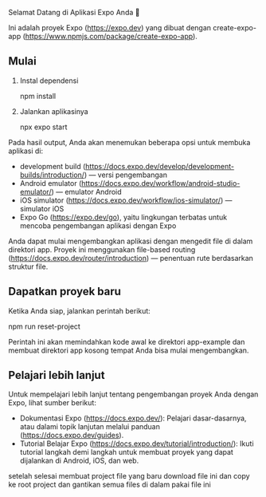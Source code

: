 Selamat Datang di Aplikasi Expo Anda 👋

Ini adalah proyek Expo (https://expo.dev) yang dibuat dengan create-expo-app (https://www.npmjs.com/package/create-expo-app).

## Mulai

1. Instal dependensi

   npm install

2. Jalankan aplikasinya

   npx expo start

Pada hasil output, Anda akan menemukan beberapa opsi untuk membuka aplikasi di:

- development build (https://docs.expo.dev/develop/development-builds/introduction/) — versi pengembangan
- Android emulator (https://docs.expo.dev/workflow/android-studio-emulator/) — emulator Android
- iOS simulator (https://docs.expo.dev/workflow/ios-simulator/) — simulator iOS
- Expo Go (https://expo.dev/go), yaitu lingkungan terbatas untuk mencoba pengembangan aplikasi dengan Expo

Anda dapat mulai mengembangkan aplikasi dengan mengedit file di dalam direktori app. Proyek ini menggunakan file-based routing (https://docs.expo.dev/router/introduction) — penentuan rute berdasarkan struktur file.

## Dapatkan proyek baru

Ketika Anda siap, jalankan perintah berikut:

   npm run reset-project

Perintah ini akan memindahkan kode awal ke direktori app-example dan membuat direktori app kosong tempat Anda bisa mulai mengembangkan.

## Pelajari lebih lanjut

Untuk mempelajari lebih lanjut tentang pengembangan proyek Anda dengan Expo, lihat sumber berikut:

- Dokumentasi Expo (https://docs.expo.dev/): Pelajari dasar-dasarnya, atau dalami topik lanjutan melalui panduan (https://docs.expo.dev/guides).
- Tutorial Belajar Expo (https://docs.expo.dev/tutorial/introduction/): Ikuti tutorial langkah demi langkah untuk membuat proyek yang dapat dijalankan di Android, iOS, dan web.


setelah selesai membuat project file yang baru download file ini dan copy ke root project dan gantikan semua files di dalam pakai file ini
